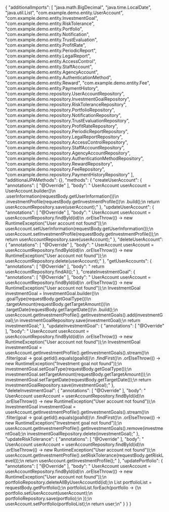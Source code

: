 {
    "additionalImports": [
        "java.math.BigDecimal",
        "java.time.LocalDate",
        "java.util.List",
        "com.example.demo.entity.UserAccount",
        "com.example.demo.entity.InvestmentGoal",
        "com.example.demo.entity.RiskTolerance",
        "com.example.demo.entity.Portfolio",
        "com.example.demo.entity.Notification",
        "com.example.demo.entity.TrustEvaluation",
        "com.example.demo.entity.ProfitRate",
        "com.example.demo.entity.PeriodicReport",
        "com.example.demo.entity.LegalReport",
        "com.example.demo.entity.AccessControl",
        "com.example.demo.entity.StaffAccount",
        "com.example.demo.entity.AgencyAccount",
        "com.example.demo.entity.AuthenticationMethod",
        "com.example.demo.entity.Reward",
        "com.example.demo.entity.Fee",
        "com.example.demo.entity.PaymentHistory",
        "com.example.demo.repository.UserAccountRepository",
        "com.example.demo.repository.InvestmentGoalRepository",
        "com.example.demo.repository.RiskToleranceRepository",
        "com.example.demo.repository.PortfolioRepository",
        "com.example.demo.repository.NotificationRepository",
        "com.example.demo.repository.TrustEvaluationRepository",
        "com.example.demo.repository.ProfitRateRepository",
        "com.example.demo.repository.PeriodicReportRepository",
        "com.example.demo.repository.LegalReportRepository",
        "com.example.demo.repository.AccessControlRepository",
        "com.example.demo.repository.StaffAccountRepository",
        "com.example.demo.repository.AgencyAccountRepository",
        "com.example.demo.repository.AuthenticationMethodRepository",
        "com.example.demo.repository.RewardRepository",
        "com.example.demo.repository.FeeRepository",
        "com.example.demo.repository.PaymentHistoryRepository"
    ],
    "additionalJPAMethods": {},
    "methods": {
        "createUserAccount": {
            "annotations": [
                "@Override"
            ],
            "body": "        UserAccount userAccount = UserAccount.builder()\n                .userInformation(requestBody.getUserInformation())\n                .investmentProfile(requestBody.getInvestmentProfile())\n                .build();\n        return userAccountRepository.save(userAccount);"
        },
        "updateUserAccount": {
            "annotations": [
                "@Override"
            ],
            "body": "        UserAccount userAccount = userAccountRepository.findById(id)\n                .orElseThrow(() -> new RuntimeException(\"User account not found\"));\n        userAccount.setUserInformation(requestBody.getUserInformation());\n        userAccount.setInvestmentProfile(requestBody.getInvestmentProfile());\n        return userAccountRepository.save(userAccount);"
        },
        "deleteUserAccount": {
            "annotations": [
                "@Override"
            ],
            "body": "        UserAccount userAccount = userAccountRepository.findById(id)\n                .orElseThrow(() -> new RuntimeException(\"User account not found\"));\n        userAccountRepository.delete(userAccount);"
        },
        "getUserAccounts": {
            "annotations": [
                "@Override"
            ],
            "body": "        return userAccountRepository.findAll();"
        },
        "createInvestmentGoal": {
            "annotations": [
                "@Override"
            ],
            "body": "        UserAccount userAccount = userAccountRepository.findById(id)\n                .orElseThrow(() -> new RuntimeException(\"User account not found\"));\n        InvestmentGoal investmentGoal = InvestmentGoal.builder()\n                .goalType(requestBody.getGoalType())\n                .targetAmount(requestBody.getTargetAmount())\n                .targetDate(requestBody.getTargetDate())\n                .build();\n        userAccount.getInvestmentProfile().getInvestmentGoals().add(investmentGoal);\n        investmentGoalRepository.save(investmentGoal);\n        return investmentGoal;"
        },
        "updateInvestmentGoal": {
            "annotations": [
                "@Override"
            ],
            "body": "        UserAccount userAccount = userAccountRepository.findById(id)\n                .orElseThrow(() -> new RuntimeException(\"User account not found\"));\n        InvestmentGoal investmentGoal = userAccount.getInvestmentProfile().getInvestmentGoals().stream()\n                .filter(goal -> goal.getId().equals(goalId))\n                .findFirst()\n                .orElseThrow(() -> new RuntimeException(\"Investment goal not found\"));\n        investmentGoal.setGoalType(requestBody.getGoalType());\n        investmentGoal.setTargetAmount(requestBody.getTargetAmount());\n        investmentGoal.setTargetDate(requestBody.getTargetDate());\n        return investmentGoalRepository.save(investmentGoal);"
        },
        "deleteInvestmentGoal": {
            "annotations": [
                "@Override"
            ],
            "body": "        UserAccount userAccount = userAccountRepository.findById(id)\n                .orElseThrow(() -> new RuntimeException(\"User account not found\"));\n        InvestmentGoal investmentGoal = userAccount.getInvestmentProfile().getInvestmentGoals().stream()\n                .filter(goal -> goal.getId().equals(goalId))\n                .findFirst()\n                .orElseThrow(() -> new RuntimeException(\"Investment goal not found\"));\n        userAccount.getInvestmentProfile().getInvestmentGoals().remove(investmentGoal);\n        investmentGoalRepository.delete(investmentGoal);"
        },
        "updateRiskTolerance": {
            "annotations": [
                "@Override"
            ],
            "body": "        UserAccount userAccount = userAccountRepository.findById(id)\n                .orElseThrow(() -> new RuntimeException(\"User account not found\"));\n        userAccount.getInvestmentProfile().setRiskTolerance(requestBody.getRiskLevel());\n        return userAccount.getInvestmentProfile();"
        },
        "updatePortfolio": {
            "annotations": [
                "@Override"
            ],
            "body": "        UserAccount userAccount = userAccountRepository.findById(id)\n                .orElseThrow(() -> new RuntimeException(\"User account not found\"));\n        portfolioRepository.deleteAllByUserAccountId(id);\n        List<Portfolio> portfolioList = requestBody.getPortfolio();\n        portfolioList.forEach(portfolio -> {\n            portfolio.setUserAccount(userAccount);\n            portfolioRepository.save(portfolio);\n        });\n        userAccount.setPortfolio(portfolioList);\n        return user;\n"
        }
    }
}